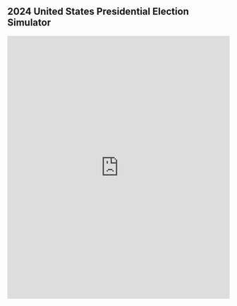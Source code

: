 ## 2024 United States Presidential Election Simulator

<iframe title="Chile Presidential Election Results (1st Round)" aria-label="table" id="datawrapper-chart-swDXr" src="https://datawrapper.dwcdn.net/ApipT/3/" scrolling="no" frameborder="0" style="width: 0; min-width: 100% !important; border: none;" height="595"></iframe><script type="text/javascript">!function(){"use strict";window.addEventListener("message",(function(e){if(void 0!==e.data["datawrapper-height"]){var t=document.querySelectorAll("iframe");for(var a in e.data["datawrapper-height"])for(var r=0;r
